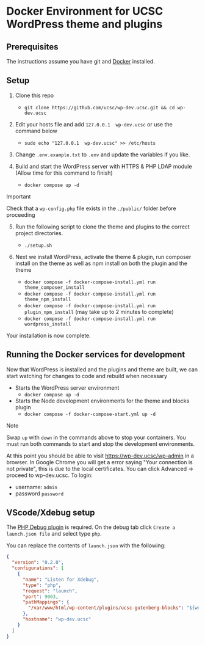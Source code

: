 # Docker Environment for UCSC WordPress theme and plugins

## Prerequisites

The instructions assume you have git and [Docker](https://www.docker.com/products/docker-desktop/) installed.

## Setup

1. Clone this repo
      * `git clone https://github.com/ucsc/wp-dev.ucsc.git && cd wp-dev.ucsc`

2. Edit your hosts file and add `127.0.0.1  wp-dev.ucsc` or use the command below
     * `sudo echo "127.0.0.1  wp-dev.ucsc" >> /etc/hosts`
  
3. Change `.env.example.txt` to `.env` and update the variables if you like.

4. Build and start the WordPress server with HTTPS & PHP LDAP module (Allow time for this command to finish)
     * `docker compose up -d`

> [!IMPORTANT]  
> Check that a `wp-config.php` file exists in the `./public/` folder before proceeding

5. Run the following script to clone the theme and plugins to the correct project directories.
      * `./setup.sh`

6. Next we install WordPress, activate the theme & plugin, run composer install on the theme as well as npm install on both the plugin and the theme
     * `docker compose -f docker-compose-install.yml run theme_composer_install`
     * `docker compose -f docker-compose-install.yml run theme_npm_install`
     * `docker compose -f docker-compose-install.yml run plugin_npm_install` (may take up to 2 minutes to complete)
     * `docker compose -f docker-compose-install.yml run wordpress_install`

Your installation is now complete.

## Running the Docker services for development

Now that WordPress is installed and the plugins and theme are built, we can start watching for changes to code and rebuild when necessary

* Starts the WordPress server environment
  * `docker compose up -d`
* Starts the Node development environments for the theme and blocks plugin
  * `docker compose -f docker-compose-start.yml up -d`

> [!NOTE]  
> Swap `up` with `down` in the commands above to stop your containers. You must run both commands to start and stop the development environments.

At this point you should be able to visit https://wp-dev.ucsc/wp-admin in a browser. In Google Chrome you will get a error saying "Your connection is not private", this is due to the local certificates. You can click Advanced -> proceed to wp-dev.ucsc. To login:

* username: `admin`
* password `password`


## VScode/Xdebug setup

The [PHP Debug plugin](https://marketplace.visualstudio.com/items?itemName=xdebug.php-debug) is required. On the debug tab click `Create a launch.json file` and select type `php`.

You can replace the contents of `launch.json` with the following:

```json
{
  "version": "0.2.0",
  "configurations": [
    {
      "name": "Listen for Xdebug",
      "type": "php",
      "request": "launch",
      "port": 9003,
      "pathMappings": {
        "/var/www/html/wp-content/plugins/ucsc-gutenberg-blocks": "${workspaceRoot}"
      },
      "hostname": "wp-dev.ucsc"
    }
  ]
}
```
